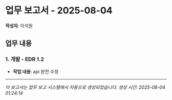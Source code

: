 # 업무 보고서 - 2025-08-04

**작성자**: 이석원

## 업무 내용

### 1. 개발 - EDR 1.2

- **작업 내용**: api 완전 수정

---

*이 보고서는 업무 보고 시스템에서 자동으로 생성되었습니다.*
*생성 시간: 2025-08-04 01:24:14*
